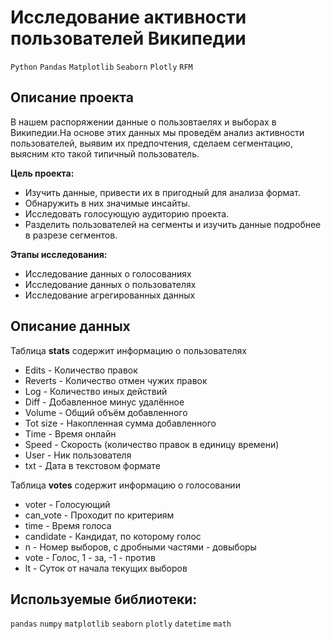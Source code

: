 # Исследование активности пользователей Википедии
`Python` `Pandas` `Matplotlib` `Seaborn` `Plotly` `RFM`

## Описание проекта   

В нашем распоряжении данные о пользовтаелях и выборах в Википедии.На основе этих данных мы проведём анализ активности пользователей, выявим их
предпочтения, сделаем сегментацию, выясним кто такой типичный пользователь.    

**Цель проекта:**    
- Изучить данные, привести их в пригодный для анализа формат.
- Обнаружить в них значимые инсайты.
- Исследовать голосующую аудиторию проекта.
- Разделить пользователей на сегменты и изучить данные подробнее в разрезе сегментов.

**Этапы исследования:**
- Исследование данных о голосованиях
- Исследование данных о пользователях
- Исследование агрегированных данных


## Описание данных

Таблица  **stats** содержит информацию о пользователях    
- Edits - Количество правок    
- Reverts - Количество отмен чужих правок    
- Log - Количество иных действий    
- Diff - Добавленное минус удалённое    
- Volume - Общий объём добавленного    
- Tot size - Накопленная сумма добавленного    
- Time - Время онлайн    
- Speed - Скорость (количество правок в единицу времени)    
- User - Ник пользователя    
- txt - Дата в текстовом формате    

Таблица **votes** содержит информацию о голосовании
- voter - Голосующий    
- can_vote - Проходит по критериям    
- time - Время голоса    
- candidate - Кандидат, по которому голос    
- n - Номер выборов, с дробными частями - довыборы    
- vote - Голос, 1 - за, -1 - против    
- lt - Суток от начала текущих выборов    

## Используемые библиотеки:
`pandas` `numpy` `matplotlib` `seaborn` `plotly` `datetime` `math`


